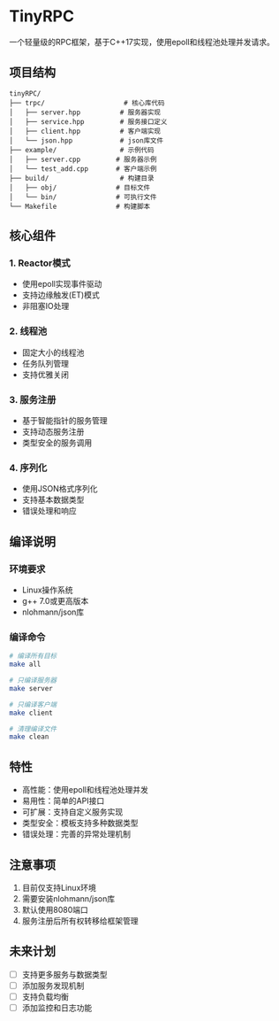 # TinyRPC

一个轻量级的RPC框架，基于C++17实现，使用epoll和线程池处理并发请求。

## 项目结构

```
tinyRPC/
├── trpc/                    # 核心库代码
│   ├── server.hpp          # 服务器实现
│   ├── service.hpp         # 服务接口定义
│   ├── client.hpp          # 客户端实现
│   └── json.hpp            # json库文件
├── example/                # 示例代码
│   ├── server.cpp         # 服务器示例
│   └── test_add.cpp       # 客户端示例
├── build/                  # 构建目录
│   ├── obj/               # 目标文件
│   └── bin/               # 可执行文件
└── Makefile               # 构建脚本
```

## 核心组件

### 1. Reactor模式
- 使用epoll实现事件驱动
- 支持边缘触发(ET)模式
- 非阻塞IO处理

### 2. 线程池
- 固定大小的线程池
- 任务队列管理
- 支持优雅关闭

### 3. 服务注册
- 基于智能指针的服务管理
- 支持动态服务注册
- 类型安全的服务调用

### 4. 序列化
- 使用JSON格式序列化
- 支持基本数据类型
- 错误处理和响应

## 编译说明

### 环境要求
- Linux操作系统
- g++ 7.0或更高版本
- nlohmann/json库

### 编译命令
```bash
# 编译所有目标
make all

# 只编译服务器
make server

# 只编译客户端
make client

# 清理编译文件
make clean
```

## 特性

- 高性能：使用epoll和线程池处理并发
- 易用性：简单的API接口
- 可扩展：支持自定义服务实现
- 类型安全：模板支持多种数据类型
- 错误处理：完善的异常处理机制

## 注意事项

1. 目前仅支持Linux环境
2. 需要安装nlohmann/json库
3. 默认使用8080端口
4. 服务注册后所有权转移给框架管理

## 未来计划

- [ ] 支持更多服务与数据类型
- [ ] 添加服务发现机制
- [ ] 支持负载均衡
- [ ] 添加监控和日志功能